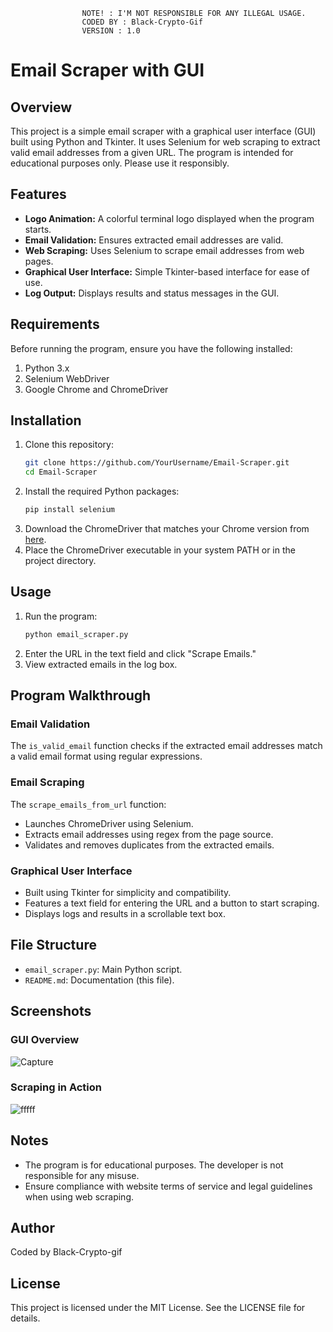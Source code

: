   
                                                                                                                        
                                                                                                                        
                                                                                  
                    NOTE! : I'M NOT RESPONSIBLE FOR ANY ILLEGAL USAGE.
                    CODED BY : Black-Crypto-Gif
                    VERSION : 1.0

# Email Scraper with GUI

## Overview
This project is a simple email scraper with a graphical user interface (GUI) built using Python and Tkinter. It uses Selenium for web scraping to extract valid email addresses from a given URL. The program is intended for educational purposes only. Please use it responsibly.

## Features
- **Logo Animation:** A colorful terminal logo displayed when the program starts.
- **Email Validation:** Ensures extracted email addresses are valid.
- **Web Scraping:** Uses Selenium to scrape email addresses from web pages.
- **Graphical User Interface:** Simple Tkinter-based interface for ease of use.
- **Log Output:** Displays results and status messages in the GUI.

## Requirements
Before running the program, ensure you have the following installed:

1. Python 3.x
2. Selenium WebDriver
3. Google Chrome and ChromeDriver

## Installation
1. Clone this repository:
   ```bash
   git clone https://github.com/YourUsername/Email-Scraper.git
   cd Email-Scraper
   ```
2. Install the required Python packages:
   ```bash
   pip install selenium
   ```
3. Download the ChromeDriver that matches your Chrome version from [here](https://chromedriver.chromium.org/downloads).
4. Place the ChromeDriver executable in your system PATH or in the project directory.

## Usage
1. Run the program:
   ```bash
   python email_scraper.py
   ```
2. Enter the URL in the text field and click "Scrape Emails."
3. View extracted emails in the log box.

## Program Walkthrough


### Email Validation
The `is_valid_email` function checks if the extracted email addresses match a valid email format using regular expressions.

### Email Scraping
The `scrape_emails_from_url` function:
- Launches ChromeDriver using Selenium.
- Extracts email addresses using regex from the page source.
- Validates and removes duplicates from the extracted emails.

### Graphical User Interface
- Built using Tkinter for simplicity and compatibility.
- Features a text field for entering the URL and a button to start scraping.
- Displays logs and results in a scrollable text box.

## File Structure
- `email_scraper.py`: Main Python script.
- `README.md`: Documentation (this file).

## Screenshots
### GUI Overview

![Capture](https://github.com/user-attachments/assets/41481b7a-52d6-44ba-8965-b9a4709b25ac)

### Scraping in Action

![fffff](https://github.com/user-attachments/assets/425b2094-31ba-4fbd-ab45-4372391383f2)


## Notes
- The program is for educational purposes. The developer is not responsible for any misuse.
- Ensure compliance with website terms of service and legal guidelines when using web scraping.

## Author
Coded by Black-Crypto-gif

## License
This project is licensed under the MIT License. See the LICENSE file for details.



